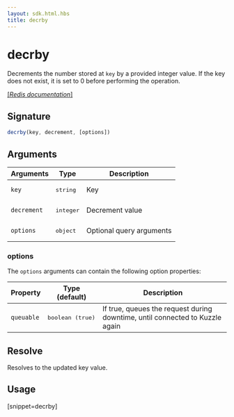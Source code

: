 ```yaml
---
layout: sdk.html.hbs
title: decrby
---
```


# decrby


Decrements the number stored at `key` by a provided integer value. If the key does not exist, it is set to 0 before performing the operation.

[[_Redis documentation_]](https://redis.io/commands/decrby)

## Signature

```js
decrby(key, decrement, [options])

```

## Arguments

| Arguments    | Type    | Description |
|--------------|---------|-------------|
| `key` | <pre>string</pre> | Key |
| `decrement` | <pre>integer</pre> | Decrement value |
| ``options`` | <pre>object</pre> | Optional query arguments |

### options

The `options` arguments can contain the following option properties:

| Property   | Type (default)   | Description                       |
| ---------- | ------- | --------------------------------- |
| `queuable` | <pre>boolean (true)</pre> | If true, queues the request during downtime, until connected to Kuzzle again |

## Resolve

Resolves to the updated key value.

## Usage

[snippet=decrby]
